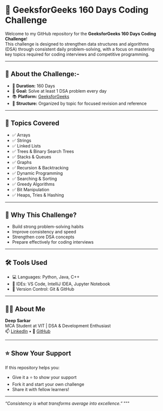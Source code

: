 
# 🚀 GeeksforGeeks 160 Days Coding Challenge

Welcome to my GitHub repository for the **GeeksforGeeks 160 Days Coding Challenge**!  
This challenge is designed to strengthen data structures and algorithms (DSA) through consistent daily problem-solving, with a focus on mastering key topics required for coding interviews and competitive programming.

---

## 📌 About the Challenge:-

- 📅 **Duration:** 160 Days
- 🎯 **Goal:** Solve at least 1 DSA problem every day
- 📚 **Platform:** [GeeksforGeeks](https://practice.geeksforgeeks.org/)
- 📂 **Structure:** Organized by topic for focused revision and reference

---

## 🧠 Topics Covered

- ✅ Arrays  
- ✅ Strings  
- ✅ Linked Lists  
- ✅ Trees & Binary Search Trees  
- ✅ Stacks & Queues  
- ✅ Graphs  
- ✅ Recursion & Backtracking  
- ✅ Dynamic Programming  
- ✅ Searching & Sorting  
- ✅ Greedy Algorithms  
- ✅ Bit Manipulation  
- ✅ Heaps, Tries & Hashing  

---

## 🚀 Why This Challenge?

- Build strong problem-solving habits
- Improve consistency and speed
- Strengthen core DSA concepts
- Prepare effectively for coding interviews

---

## 🛠️ Tools Used

- 💻 Languages: Python, Java, C++
- 📝 IDEs: VS Code, IntelliJ IDEA, Jupyter Notebook
- 🔗 Version Control: Git & GitHub

---

## 🙋‍♂️ About Me

**Deep Sarkar**  
MCA Student at VIT | DSA & Development Enthusiast  
📫 [LinkedIn](https://linkedin.com/in/chandrangshu-sarkar-412936216)  • 🐙 [GitHub](https://github.com/Deep-sarkar02)

---

## ⭐ Show Your Support

If this repository helps you:
- Give it a ⭐ to show your support
- Fork it and start your own challenge
- Share it with fellow learners!

---

_“Consistency is what transforms average into excellence.”_
"""


